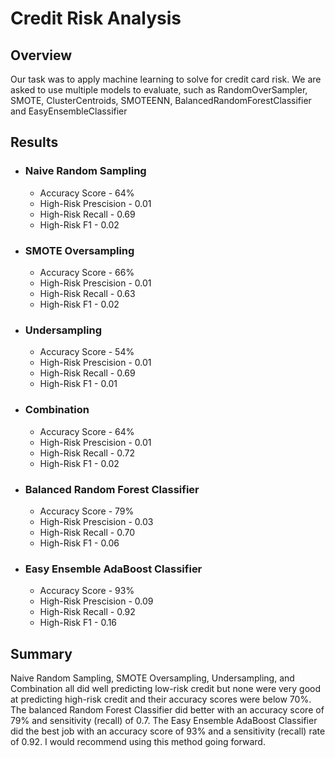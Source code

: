 # Credit Risk Analysis

## Overview
Our task was to apply machine learning to solve for credit card risk. We are asked to use multiple models to evaluate, such as RandomOverSampler, SMOTE, ClusterCentroids, SMOTEENN, BalancedRandomForestClassifier and EasyEnsembleClassifier

## Results
- ### Naive Random Sampling
	- Accuracy Score - 64%
	- High-Risk Prescision - 0.01
	- High-Risk Recall - 0.69
	- High-Risk F1 - 0.02
	
	
- ### SMOTE Oversampling
	- Accuracy Score - 66%
	- High-Risk Prescision - 0.01
	- High-Risk Recall - 0.63
	- High-Risk F1 - 0.02
	
	
- ### Undersampling
	- Accuracy Score - 54%
	- High-Risk Prescision - 0.01
	- High-Risk Recall - 0.69
	- High-Risk F1 - 0.01
	
	
- ### Combination
	- Accuracy Score - 64%
	- High-Risk Prescision - 0.01
	- High-Risk Recall - 0.72
	- High-Risk F1 - 0.02
	
	
- ### Balanced Random Forest Classifier
	- Accuracy Score - 79%
	- High-Risk Prescision - 0.03
	- High-Risk Recall - 0.70
	- High-Risk F1 - 0.06
	
	
- ### Easy Ensemble AdaBoost Classifier
	- Accuracy Score - 93%
	- High-Risk Prescision - 0.09
	- High-Risk Recall - 0.92
	- High-Risk F1 - 0.16
	
	
	
## Summary
Naive Random Sampling, SMOTE Oversampling, Undersampling, and Combination all did well predicting low-risk credit but none were very good at predicting high-risk credit and their accuracy scores were below 70%. The balanced Random Forest Classifier did better with an accuracy score of 79% and sensitivity (recall) of 0.7. The Easy Ensemble AdaBoost Classifier did the best job with an accuracy score of 93% and a sensitivity (recall) rate of 0.92. I would recommend using this method going forward.